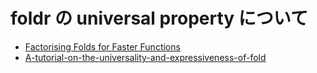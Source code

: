 # foldr の universal property について

- [Factorising Folds for Faster Functions](Factorising-Folds-for-Faster-Functions.pdf)
- [A-tutorial-on-the-universality-and-expressiveness-of-fold](A-tutorial-on-the-universality-and-expressiveness-of-fold.pdf)
